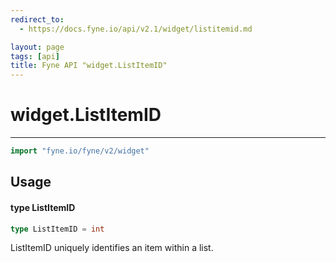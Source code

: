 ```yaml
---
redirect_to:
  - https://docs.fyne.io/api/v2.1/widget/listitemid.md

layout: page
tags: [api]
title: Fyne API "widget.ListItemID"
---
```



# widget.ListItemID
---
```go
import "fyne.io/fyne/v2/widget"
```

## Usage

#### type ListItemID

```go
type ListItemID = int
```

ListItemID uniquely identifies an item within a list.
